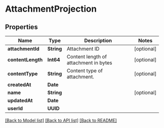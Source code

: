 # AttachmentProjection

## Properties
Name | Type | Description | Notes
------------ | ------------- | ------------- | -------------
**attachmentId** | **String** | Attachment ID | [optional] 
**contentLength** | **Int64** | Content length of attachment in bytes | [optional] 
**contentType** | **String** | Content type of attachment. | [optional] 
**createdAt** | **Date** |  | 
**name** | **String** |  | [optional] 
**updatedAt** | **Date** |  | 
**userId** | **UUID** |  | 

[[Back to Model list]](../README#documentation-for-models) [[Back to API list]](../README#documentation-for-api-endpoints) [[Back to README]](../README)


